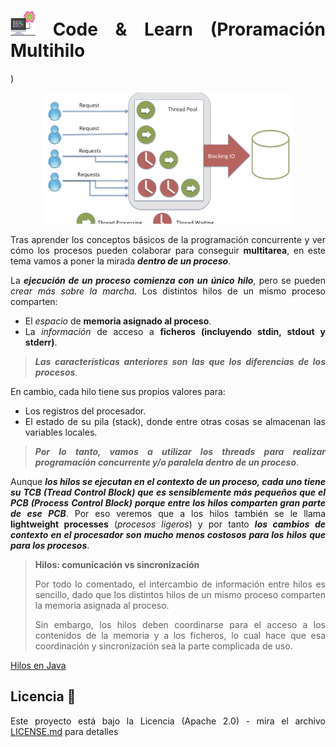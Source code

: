 <div align="justify">

# <img src=../../../images/computer.png width="40"> Code & Learn (Proramación Multihilo
)

<div align="center">

<img src=images/threads.png width="400">

</div>

Tras aprender los conceptos básicos de la programación concurrente y ver cómo los procesos pueden colaborar para conseguir __multitarea__, en este tema vamos a poner la mirada ___dentro de un proceso___.

La ___ejecución de un proceso comienza con un único hilo___, pero se pueden _crear más sobre la marcha_. Los distintos hilos de un mismo proceso comparten:

- El _espacio_ de __memoria asignado al proceso__.
- La _información_ de acceso a __ficheros (incluyendo stdin, stdout y stderr)__.

> ___Las características anteriores son las que los diferencias de los procesos___.

En cambio, cada hilo tiene sus propios valores para:

- Los registros del procesador.
- El estado de su pila (stack), donde entre otras cosas se almacenan las variables locales.

> ___Por lo tanto, vamos a utilizar los threads para realizar programación concurrente y/o paralela dentro de un proceso___.

Aunque ___los hilos se ejecutan en el contexto de un proceso, cada uno tiene su TCB (Tread Control Block) que es sensiblemente más pequeños que el PCB (Process Control Block) porque entre los hilos comparten gran parte de ese PCB___. Por eso veremos que a los hilos también se le llama __lightweight processes__ (_procesos ligeros_) y por tanto ___los cambios de contexto en el procesador son mucho menos costosos para los hilos que para los procesos___.

> __Hilos: comunicación vs sincronización__
>
>Por todo lo comentado, el intercambio de información entre hilos es sencillo, dado que los distintos hilos de un mismo proceso comparten la memoria asignada al proceso.
>
>Sin embargo, los hilos deben coordinarse para el acceso a los contenidos de la memoria y a los ficheros, lo cual hace que esa coordinación y sincronización sea la parte complicada de uso.

[Hilos en Java](HILOS-JAVA.md)

## Licencia 📄

Este proyecto está bajo la Licencia (Apache 2.0) - mira el archivo [LICENSE.md](../../../LICENSE) para detalles

</div>